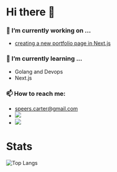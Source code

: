 # Hi there 👋

### 🔭 I’m currently working on ...
  - [creating a new portfolio page in Next.js](http://github.com/Carter907/my-site)
### 🌱 I’m currently learning ...
  - Golang and Devops
  - Next.js

### 📫 How to reach me:
- speers.carter@gmail.com
- <a target="_blank" href="https://www.linkedin.com/in/carter-s-240854279"><img src="https://img.shields.io/badge/LinkedIn-0077B5?style=for-the-badge&logo=linkedin&logoColor=white"/></a>
- <a target="_blank" href="https://www.hackerrank.com/carter_dev907"><img src="https://img.shields.io/badge/-Hackerrank-2EC866?style=for-the-badge&logo=HackerRank&logoColor=white"/></a>


# Stats
![Top Langs](https://github-readme-stats.vercel.app/api/top-langs/?username=Carter907&layout=donut&theme=ayu-mirage)


